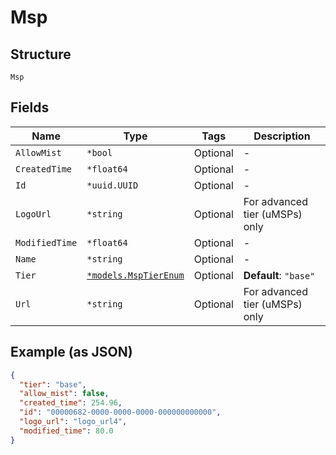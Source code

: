 
# Msp

## Structure

`Msp`

## Fields

| Name | Type | Tags | Description |
|  --- | --- | --- | --- |
| `AllowMist` | `*bool` | Optional | - |
| `CreatedTime` | `*float64` | Optional | - |
| `Id` | `*uuid.UUID` | Optional | - |
| `LogoUrl` | `*string` | Optional | For advanced tier (uMSPs) only |
| `ModifiedTime` | `*float64` | Optional | - |
| `Name` | `*string` | Optional | - |
| `Tier` | [`*models.MspTierEnum`](../../doc/models/msp-tier-enum.md) | Optional | **Default**: `"base"` |
| `Url` | `*string` | Optional | For advanced tier (uMSPs) only |

## Example (as JSON)

```json
{
  "tier": "base",
  "allow_mist": false,
  "created_time": 254.96,
  "id": "00000682-0000-0000-0000-000000000000",
  "logo_url": "logo_url4",
  "modified_time": 80.0
}
```

